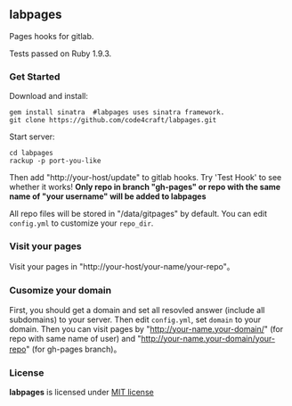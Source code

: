 labpages
------------
Pages hooks for gitlab.

Tests passed on Ruby 1.9.3.

### Get Started

Download and install:
	
	gem install sinatra  #labpages uses sinatra framework.
	git clone https://github.com/code4craft/labpages.git
	
Start server:

	cd labpages
	rackup -p port-you-like

Then add "http://your-host/update" to gitlab hooks. Try 'Test Hook' to see whether it works! **Only repo in branch "gh-pages" or repo with the same name of "your username" will be added to labpages**

All repo files will be stored in "/data/gitpages" by default. You can edit `config.yml` to customize your `repo_dir`. 

### Visit your pages

Visit your pages in "http://your-host/your-name/your-repo"。

### Cusomize your domain

First, you should get a domain and set all resovled answer (include all subdomains) to your server. Then edit `config.yml`, set `domain` to your domain. Then you can visit pages by "http://your-name.your-domain/" (for repo with same name of user) and "http://your-name.your-domain/your-repo" (for gh-pages branch)。


### License

**labpages** is licensed under [MIT license](http://opensource.org/licenses/MIT)